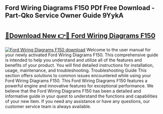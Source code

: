 ## Ford Wiring Diagrams F150 PDf Free Download - Part-Qko Service Owner Guide 9YykA

# <h2><a href="http://dfjaim.blite.top/?on=Ford+Wiring+Diagrams+F150">🔗Download New 👉🔴 Ford Wiring Diagrams F150</a></h2>

[![Ford Wiring Diagrams F150 download](https://i.imgur.com/lujVjoI.png)](http://dfjaim.blite.top/?on=Ford+Wiring+Diagrams+F150)
Welcome to the user manual for your newly activated Ford Wiring Diagrams F150. This comprehensive guide is intended to help you understand and utilize all of the features and benefits of your product. You will find detailed instructions for installation, usage, maintenance, and troubleshooting. Troubleshooting Guide This section offers solutions to common issues encountered while using your Ford Wiring Diagrams F150. This Ford Wiring Diagrams F150 features a powerful engine and innovative features for exceptional performance. We believe that the Ford Wiring Diagrams F150 has been a detailed and informative guide in your quest to understand the functions and capabilities of your new item. If you need any assistance or have any questions, our customer service team is always available.
